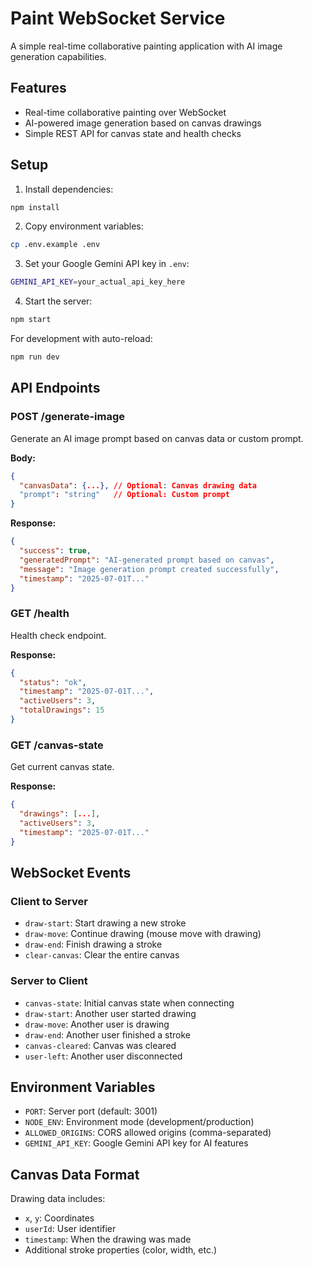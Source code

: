 # Paint WebSocket Service

A simple real-time collaborative painting application with AI image generation capabilities.

## Features

- Real-time collaborative painting over WebSocket
- AI-powered image generation based on canvas drawings
- Simple REST API for canvas state and health checks

## Setup

1. Install dependencies:
```bash
npm install
```

2. Copy environment variables:
```bash
cp .env.example .env
```

3. Set your Google Gemini API key in `.env`:
```bash
GEMINI_API_KEY=your_actual_api_key_here
```

4. Start the server:
```bash
npm start
```

For development with auto-reload:
```bash
npm run dev
```

## API Endpoints

### POST /generate-image
Generate an AI image prompt based on canvas data or custom prompt.

**Body:**
```json
{
  "canvasData": {...}, // Optional: Canvas drawing data
  "prompt": "string"   // Optional: Custom prompt
}
```

**Response:**
```json
{
  "success": true,
  "generatedPrompt": "AI-generated prompt based on canvas",
  "message": "Image generation prompt created successfully",
  "timestamp": "2025-07-01T..."
}
```

### GET /health
Health check endpoint.

**Response:**
```json
{
  "status": "ok",
  "timestamp": "2025-07-01T...",
  "activeUsers": 3,
  "totalDrawings": 15
}
```

### GET /canvas-state
Get current canvas state.

**Response:**
```json
{
  "drawings": [...],
  "activeUsers": 3,
  "timestamp": "2025-07-01T..."
}
```

## WebSocket Events

### Client to Server
- `draw-start`: Start drawing a new stroke
- `draw-move`: Continue drawing (mouse move with drawing)
- `draw-end`: Finish drawing a stroke
- `clear-canvas`: Clear the entire canvas

### Server to Client
- `canvas-state`: Initial canvas state when connecting
- `draw-start`: Another user started drawing
- `draw-move`: Another user is drawing
- `draw-end`: Another user finished a stroke
- `canvas-cleared`: Canvas was cleared
- `user-left`: Another user disconnected

## Environment Variables

- `PORT`: Server port (default: 3001)
- `NODE_ENV`: Environment mode (development/production)
- `ALLOWED_ORIGINS`: CORS allowed origins (comma-separated)
- `GEMINI_API_KEY`: Google Gemini API key for AI features

## Canvas Data Format

Drawing data includes:
- `x`, `y`: Coordinates
- `userId`: User identifier
- `timestamp`: When the drawing was made
- Additional stroke properties (color, width, etc.)
